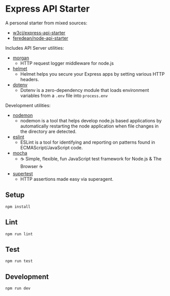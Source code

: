 # Express API Starter

A personal starter from mixed sources:

* [w3cj/express-api-starter](https://github.com/w3cj/express-api-starter)
* [feredean/node-api-starter](https://github.com/feredean/node-api-starter)

Includes API Server utilities:

* [morgan](https://www.npmjs.com/package/morgan)
  * HTTP request logger middleware for node.js
* [helmet](https://www.npmjs.com/package/helmet)
  * Helmet helps you secure your Express apps by setting various HTTP headers.
* [dotenv](https://www.npmjs.com/package/dotenv)
  * Dotenv is a zero-dependency module that loads environment variables from a `.env` file into `process.env`

Development utilities:

* [nodemon](https://www.npmjs.com/package/nodemon)
  * nodemon is a tool that helps develop node.js based applications by automatically restarting the node application when file changes in the directory are detected.
* [eslint](https://www.npmjs.com/package/eslint)
  * ESLint is a tool for identifying and reporting on patterns found in ECMAScript/JavaScript code.
* [mocha](https://www.npmjs.com/package/mocha)
  * ☕️ Simple, flexible, fun JavaScript test framework for Node.js & The Browser ☕️
* [supertest](https://www.npmjs.com/package/supertest)
  * HTTP assertions made easy via superagent.

## Setup

```
npm install
```

## Lint

```
npm run lint
```

## Test

```
npm run test
```

## Development

```
npm run dev
```
